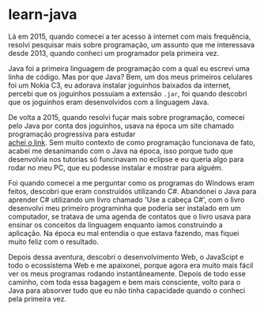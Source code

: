 # learn-java

Lá em 2015, quando comecei a ter acesso à internet com mais frequência, resolvi pesquisar mais sobre programação, um assunto que me interessava desde 2013, quando conheci
um programador pela primeira vez.

Java foi a primeira linguagem de programação com a qual eu escrevi uma linha de código. Mas por que Java? Bem, um dos meus primeiros celulares foi um Nokia C3, eu adorava
instalar joguinhos baixados da internet, percebi que os joguinhos possuiam a extensão `.jar`, foi quando descobri que os joguinhos eram desenvolvidos com a linguagem Java.

De volta a 2015, quando resolvi fuçar mais sobre programação, comecei pelo Java por conta dos joguinhos, usava na época um site chamado programação progressiva para estudar  
[achei o link](https://www.programacaoprogressiva.net/2012/08/curso-de-java.html). Sem muito contexto de como programação funcionava de fato, acabei me desanimando com o Java
na época, isso porque tudo que desenvolvia nos tutorias só funcinavam no eclipse e eu queria algo para rodar no meu PC, que eu podesse instalar e mostrar para alguém.

Foi quando comecei a me perguntar como os programas do Windows eram feitos, descobri que eram construídos utilizando C#. Abandonei o Java para aprender C# utilizando
um livro chamado 'Use a cabeça C#', com o livro desenvolvi meu primeiro programinha que poderia ser instalado em um computador, se tratava de uma agenda de contatos que
o livro usava para ensinar os conceitos  da linguagem enquanto íamos construindo a aplicação. Na época eu mal entendia o que estava fazendo, mas fiquei muito feliz com
o resultado.

Depois dessa aventura, descobri o desenvolvimento Web, o JavaScipt e todo o ecossistema Web e me apaixonei, porque agora era muito mais fácil ver os meus programas rodando
instantâneamente. Depois de todo esse caminho, com toda essa bagagem e bem mais consciente, volto para o Java para absorver tudo que eu não tinha capacidade quando o conheci pela primeira vez.
